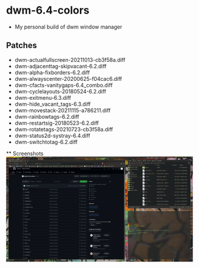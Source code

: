 # dwm-6.4-colors
* My personal build of dwm window manager

## Patches
* dwm-actualfullscreen-20211013-cb3f58a.diff
* dwm-adjacenttag-skipvacant-6.2.diff
* dwm-alpha-fixborders-6.2.diff
* dwm-alwayscenter-20200625-f04cac6.diff
* dwm-cfacts-vanitygaps-6.4_combo.diff
* dwm-cyclelayouts-20180524-6.2.diff
* dwm-exitmenu-6.3.diff
* dwm-hide_vacant_tags-6.3.diff
* dwm-movestack-20211115-a786211.diff
* dwm-rainbowtags-6.2.diff
* dwm-restartsig-20180523-6.2.diff
* dwm-rotatetags-20210723-cb3f58a.diff
* dwm-status2d-systray-6.4.diff
* dwm-switchtotag-6.2.diff

** Screenshots
![Screenshot](screenshot1.png)
